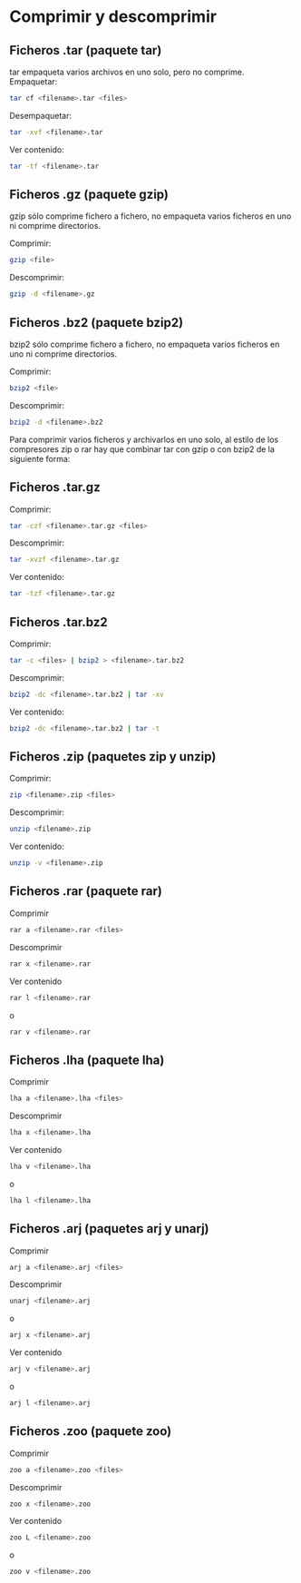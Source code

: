 # Comprimir y descomprimir

## Ficheros .tar (paquete tar)  

tar empaqueta varios archivos en uno solo, pero no comprime.  
Empaquetar:

````bash
tar cf <filename>.tar <files>
````

Desempaquetar:

````bash
tar -xvf <filename>.tar
````

Ver contenido:

````bash
tar -tf <filename>.tar
````

## Ficheros .gz (paquete gzip)  

gzip sólo comprime fichero a fichero, no empaqueta varios ficheros en uno ni comprime directorios.

Comprimir:

````bash
gzip <file>
````

Descomprimir:

````bash
gzip -d <filename>.gz
````

## Ficheros .bz2 (paquete bzip2) 
 
bzip2 sólo comprime fichero a fichero, no empaqueta varios ficheros en uno ni comprime directorios.

Comprimir:

````bash
bzip2 <file>
````

Descomprimir:

````bash
bzip2 -d <filename>.bz2
````

Para comprimir varios ficheros y archivarlos en uno solo, al estilo de los compresores zip o rar hay que combinar tar con gzip o con bzip2 de la siguiente forma:

## Ficheros .tar.gz

Comprimir:

````bash
tar -czf <filename>.tar.gz <files>
````

Descomprimir:

````bash
tar -xvzf <filename>.tar.gz
````

Ver contenido:

````bash
tar -tzf <filename>.tar.gz
````

## Ficheros .tar.bz2
 
Comprimir:

````bash
tar -c <files> | bzip2 > <filename>.tar.bz2
````

Descomprimir:

````bash
bzip2 -dc <filename>.tar.bz2 | tar -xv
````

Ver contenido:

````bash
bzip2 -dc <filename>.tar.bz2 | tar -t
````

## Ficheros .zip (paquetes zip y unzip)
 
Comprimir:

````bash
zip <filename>.zip <files>
````
Descomprimir:

````bash
unzip <filename>.zip
````
Ver contenido:

````bash
unzip -v <filename>.zip
````

## Ficheros .rar (paquete rar)
 
Comprimir

````bash
rar a <filename>.rar <files>
````

Descomprimir

````bash
rar x <filename>.rar
````

Ver contenido

````bash
rar l <filename>.rar
````

o

````bash
rar v <filename>.rar
````

## Ficheros .lha (paquete lha)  

Comprimir

````bash
lha a <filename>.lha <files>
````

Descomprimir

````bash
lha x <filename>.lha
````

Ver contenido

````bash
lha v <filename>.lha
````

o

````bash
lha l <filename>.lha
````

## Ficheros .arj (paquetes arj y unarj)  

Comprimir

````bash
arj a <filename>.arj <files>
````

Descomprimir

````bash
unarj <filename>.arj
````

o

````bash
arj x <filename>.arj
````

Ver contenido

````bash
arj v <filename>.arj
````

o

````bash
arj l <filename>.arj
````

## Ficheros .zoo (paquete zoo)

Comprimir

````bash
zoo a <filename>.zoo <files>
````

Descomprimir

````bash
zoo x <filename>.zoo
````

Ver contenido

````bash
zoo L <filename>.zoo
````

o

````bash
zoo v <filename>.zoo
````
